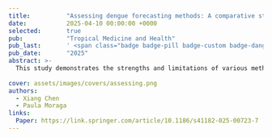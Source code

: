 ```yaml
---
title:          "Assessing dengue forecasting methods: A comparative study of statistical models and machine learning techniques in Rio de Janeiro, Brazil"
date:           2025-04-10 00:00:00 +0000
selected:       true
pub:            "Tropical Medicine and Health"
pub_last:       ' <span class="badge badge-pill badge-custom badge-danger">SCI Q1</span>'
pub_date:       "2025"
abstract: >-
  This study demonstrates the strengths and limitations of various methods for dengue forecasting across multiple timeframes. It highlights the best-performing statistical and machine learning methods, including their computational efficiency, underscoring the significance of machine learning techniques and the integration of climate covariates to improve forecasts. These findings offer valuable insights for public health officials, facilitating the development of dengue surveillance systems for more accurate forecasting and timely allocation of resources to mitigate dengue outbreaks.
  
cover: assets/images/covers/assessing.png
authors:
  - Xiang Chen
  - Paula Moraga
links:
  Paper: https://link.springer.com/article/10.1186/s41182-025-00723-7
---
```

